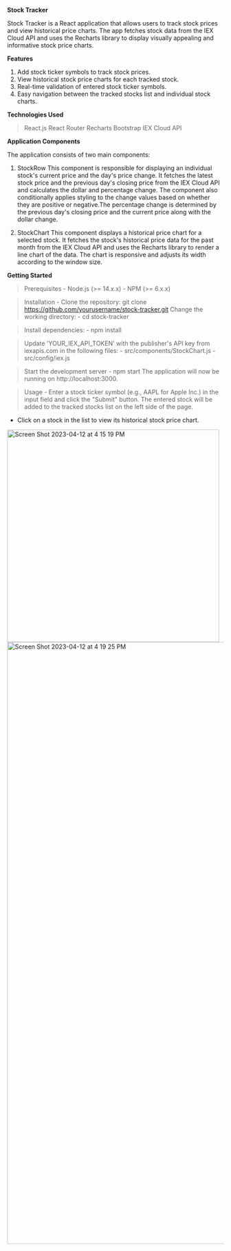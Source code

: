 <b>Stock Tracker</b> 

Stock Tracker is a React application that allows users to track stock prices and view historical price charts. The app fetches stock data from the IEX Cloud API and uses the Recharts library to display visually appealing and informative stock price charts. 

<b> Features </b>
1. Add stock ticker symbols to track stock prices.
2. View historical stock price charts for each tracked stock.
3. Real-time validation of entered stock ticker symbols.
4. Easy navigation between the tracked stocks list and individual stock charts.

<b> Technologies Used </b>
> React.js
> React Router
> Recharts
> Bootstrap
> IEX Cloud API

<b>Application Components</b>

The application consists of two main components:

1. StockRow
This component is responsible for displaying an individual stock's current price and the day's price change. It fetches the latest stock price and the previous day's closing price from the IEX Cloud API and calculates the dollar and percentage change. The component also conditionally applies styling to the change values based on whether they are positive or negative.The percentage change is determined by the previous day's closing price and the current price along with the dollar change. 

2. StockChart
This component displays a historical price chart for a selected stock. It fetches the stock's historical price data for the past month from the IEX Cloud API and uses the Recharts library to render a line chart of the data. The chart is responsive and adjusts its width according to the window size.

<b>Getting Started</b>

> Prerequisites
    - Node.js (>= 14.x.x)
    - NPM (>= 6.x.x)
    
> Installation
    - Clone the repository:
      git clone https://github.com/yourusername/stock-tracker.git
> Change the working directory:
    - cd stock-tracker

> Install dependencies:
    - npm install

> Update 'YOUR_IEX_API_TOKEN' with the publisher's API key from iexapis.com in the following files:
    - src/components/StockChart.js
    - src/config/iex.js

> Start the development server
    - npm start
      The application will now be running on http://localhost:3000.

> Usage
    - Enter a stock ticker symbol (e.g., AAPL for Apple Inc.) in the input field and click the "Submit" button. The entered stock will be added to the tracked stocks list on the left side of the page.

   - Click on a stock in the list to view its historical stock price chart.

    
    
    
  <img width="493" alt="Screen Shot 2023-04-12 at 4 15 19 PM" src="https://user-images.githubusercontent.com/105238029/231614844-4b9f7ba7-7c1f-4d97-96c0-68b08ae0d09e.png"> 


<img width="1397" alt="Screen Shot 2023-04-12 at 4 19 25 PM" src="https://user-images.githubusercontent.com/105238029/231614876-e4390fc2-a7a8-483c-8acb-7676f1535e0d.png">


    
